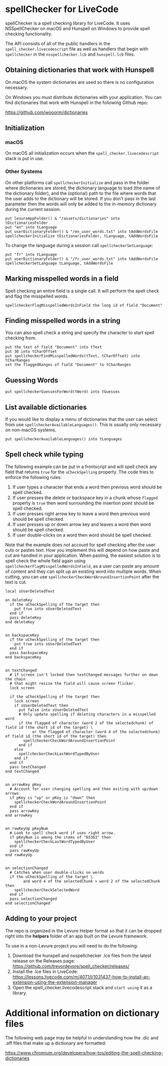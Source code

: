 # spellChecker for LiveCode

spellChecker is a spell checking library for LiveCode. It uses NSSpellChecker on macOS and Hunspell on Windows to provide spell checking functionality.

The API consists of all of the public handlers in the `spell_checker.livecodescript` file as well as handlers that begin with `spellchecker` in the `nsspellchecker.lcb` and `hunspell.lcb` files.

## Obtaining dictionaries that work with Hunspell

On macOS the system dictionaries are used so there is no configuration necessary.

On Windows you must distribute dictionaries with your application. You can find dictionaries that work with Hunspell in the following Github repo:

https://github.com/wooorm/dictionaries

## Initialization

### macOS

On macOS all initialization occurs when the `spell_checker.livecodescript` stack is put in use.

### Other Systems

On other platforms call `spellcheckerInitialize` and pass in the folder where dictionaries are stored, the dictionary language to load (the name of the dictionary folder), and the (optional) path to the file where words that the user adds to the dictionary will be stored. If you don't pass in the last parameter then the words will only be added to the in-memory dictionary during the current session.

```
put levureAppFolder() & "/assets/dictionaries" into tDictionariesFolder
put "en" into tLanguage
put userDictionaryFolder() & "/en_user_words.txt" into tAddWordsFile
spellcheckerInitialize tDictionariesFolder, tLanguage, tAddWordsFile
```

To change the language during a session call `spellcheckerSetLanguage`:

```
put "fr" into tLanguage
put userDictionaryFolder() & "/fr_user_words.txt" into tAddWordsFile
spellcheckerSetLanguage tLanguage, tAddWordsFile
```

## Marking misspelled words in a field

Spell checking an entire field is a single call. It will perform the spell check and flag the misspelled words.

```
spellcheckerFlagMisspelledWordsInField the long id of field "Document"
```

## Finding misspelled words in a string

You can also spell check a string and specify the character to start spell checking from.

```
put the text of field "Document" into tText
put 30 into tCharOffset
put spellcheckerFindMisspelledWords(tText, tCharOffset) into tCharRanges
set the flaggedRanges of field "Document" to tCharRanges
```

## Guessing Words

```
put spellcheckerGuessesForWord(tWord) into tGuesses
```

## List available dictionaries

If you would like to display a menu of dictionaries that the user can select from use `spellcheckerAvailableLanguages()`. This is usually only necessary on non-macOS systems.

```
put spellcheckerAvailableLanguages() into tLanguages
```

## Spell check while typing

The following example can be put in a frontscript and will spell check any field that returns `true` for the `uCheckSpelling` property. The code tries to enforce the following rules:

1. If user types a character that ends a word then previous word should be spell checked.
2. If user presses the delete or backspace key in a chunk whose `flagged` property is `true` then word surrounding the insertion point should be spell checked.
3. If user presses right arrow key to leave a word then previous word should be spell checked.
4. If user presses up or down arrow key and leaves a word then word should be spell checked.
5. If user double-clicks on a word then word should be spell checked.

Note that the example does not account for spell checking after the user cuts or pastes text. How you implement this will depend on how paste and cut are handled in your application. When pasting, the easiest solution is to spell check the whole field again using `spellcheckerFlagMisspelledWordsInField`, as a user can paste any amount of content and they can split up an existing word into multiple words. When cutting, you can use `spellcheckerCheckWordAroundInsertionPoint` after the text is cut.

```
local sUserDeletedText

on deleteKey
  if the uCheckSpelling of the target then
    put true into sUserDeletedText
  end if
  pass deleteKey
end deleteKey


on backspaceKey
  if the uCheckSpelling of the target then
    put true into sUserDeletedText
  end if
  pass backspaceKey
end backspaceKey


on textChanged
  # if screen isn't locked then textChanged messages further on down the chain
  # that might resize the field will cause screen flicker.
  lock screen

  if the uCheckSpelling of the target then
    lock screen
    if sUserDeletedText then
      put false into sUserDeletedText
      # Only update spelling if deleting characters in a misspelled word
      if the flagged of character (word 2 of the selectedchunk) of field id (the short id of the target) \
            or the flagged of character (word 4 of the selectedchunk) of field id (the short id of the target) then
        spellcheckerCheckWordAroundInsertionPoint
      end if
    else
      spellcheckerCheckLastWordTypedByUser
    end if
  end if
  pass textChanged
end textChanged


on arrowKey pKey
  # Account for user changing spelling and then exiting with up/down arrows
  if pKey is "up" or pKey is "down" then
    spellcheckerCheckWordAroundInsertionPoint
  end if
  pass arrowKey
end arrowKey


on rawKeyUp pKeyNum
  # Look to spell check word if uses right arrow.
  if pKeyNum is among the items of "65363" then
    spellcheckerCheckLastWordTypedByUser
  end if
  pass rawKeyUp
end rawKeyUp


on selectionChanged
  # Catches when user double-clicks on words
  if the uCheckSpelling of the target \
        and word 4 of the selectedChunk > word 2 of the selectedChunk then
    spellcheckerCheckSelectedWord
  end if
  pass selectionChanged
end selectionChanged
```

## Adding to your project

The repo is organized in the Levure Helper format so that it can be dropped right into the **helpers** folder of an app built on the Levure framework.

To use in a non-Levure project you will need to do the following:

1) Download the hunspell and nsspellchecker .lce files from the latest release on the Releases page: https://github.com/trevordevore/spell_checker/releases/
2) Install the .lce files in LiveCode: https://lessons.livecode.com/m/4071/l/1031437-how-to-install-an-extension-using-the-extension-manager
3) Open the spell_checker.livecodescript stack and `start using` it as a library.

# Additional information on dictionary files

The following web page may be helpful in understanding how the .dic and .aff files that make up a dictionary are formatted:

https://www.chromium.org/developers/how-tos/editing-the-spell-checking-dictionaries

